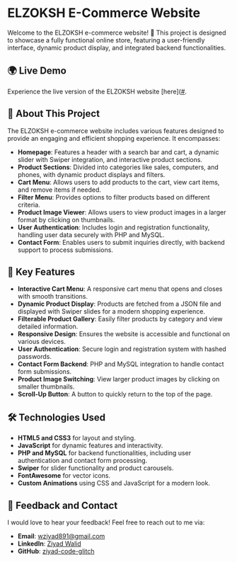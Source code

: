 # ELZOKSH E-Commerce Website

Welcome to the ELZOKSH e-commerce website! 🛒 This project is designed to showcase a fully functional online store, featuring a user-friendly interface, dynamic product display, and integrated backend functionalities.

## 🌍 Live Demo
Experience the live version of the ELZOKSH website [here]([#](https://ziyad-code-glitch.github.io/Ecommerce/).

## 📖 About This Project
The ELZOKSH e-commerce website includes various features designed to provide an engaging and efficient shopping experience. It encompasses:

- **Homepage**: Features a header with a search bar and cart, a dynamic slider with Swiper integration, and interactive product sections.
- **Product Sections**: Divided into categories like sales, computers, and phones, with dynamic product displays and filters.
- **Cart Menu**: Allows users to add products to the cart, view cart items, and remove items if needed.
- **Filter Menu**: Provides options to filter products based on different criteria.
- **Product Image Viewer**: Allows users to view product images in a larger format by clicking on thumbnails.
- **User Authentication**: Includes login and registration functionality, handling user data securely with PHP and MySQL.
- **Contact Form**: Enables users to submit inquiries directly, with backend support to process submissions.

## 🚀 Key Features

- **Interactive Cart Menu**: A responsive cart menu that opens and closes with smooth transitions.
- **Dynamic Product Display**: Products are fetched from a JSON file and displayed with Swiper slides for a modern shopping experience.
- **Filterable Product Gallery**: Easily filter products by category and view detailed information.
- **Responsive Design**: Ensures the website is accessible and functional on various devices.
- **User Authentication**: Secure login and registration system with hashed passwords.
- **Contact Form Backend**: PHP and MySQL integration to handle contact form submissions.
- **Product Image Switching**: View larger product images by clicking on smaller thumbnails.
- **Scroll-Up Button**: A button to quickly return to the top of the page.

## 🛠️ Technologies Used

- **HTML5 and CSS3** for layout and styling.
- **JavaScript** for dynamic features and interactivity.
- **PHP and MySQL** for backend functionalities, including user authentication and contact form processing.
- **Swiper** for slider functionality and product carousels.
- **FontAwesome** for vector icons.
- **Custom Animations** using CSS and JavaScript for a modern look.

## 💬 Feedback and Contact

I would love to hear your feedback! Feel free to reach out to me via:

- **Email**: [wziyad891@gmail.com](mailto:wziyad891@gmail.com)
- **LinkedIn**: [Ziyad Walid](https://www.linkedin.com/in/ziyad-walid/)
- **GitHub**: [ziyad-code-glitch](https://github.com/ziyad-code-glitch)
